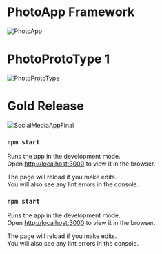 # PhotoApp Framework

![PhotoApp](https://media.giphy.com/media/50rKHxHUYfeE1crz71/giphy.gif)

# PhotoProtoType 1

![PhotoProtoType](https://media.giphy.com/media/DGStIWTSad57hty2XE/giphy.gif)

# Gold Release

![SocialMediaAppFinal](https://media.giphy.com/media/xFaYzxQHPBTY9e3eut/giphy.gif)



### `npm start`

Runs the app in the development mode.\
Open [http://localhost:3000](http://localhost:3000) to view it in the browser.

The page will reload if you make edits.\
You will also see any lint errors in the console.





### `npm start`

Runs the app in the development mode.\
Open [http://localhost:3000](http://localhost:3000) to view it in the browser.

The page will reload if you make edits.\
You will also see any lint errors in the console.


